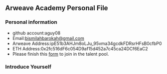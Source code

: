 ## Arweave Academy Personal File

### Personal information

- github account:aguy08
- Email:bismilahbarokah@gmail.com
- Arweave Address:ipE51b3AHJm8oLJu_95vma34gcdkFDRsrHFsB0cfbP0
- ETH Address:0x2fc516dF6c054D9af15d452a7c45ca24DCf6EaC2
- Please finish this [form](https://docs.google.com/forms/d/e/1FAIpQLSfWA5fIIcBgmRppm3jNz5vmf9Mai_QMVil-2pO4r7YKn_Zhtw/viewform?usp=sf_link) to join in the talent pool.

### Introduce Yourself
